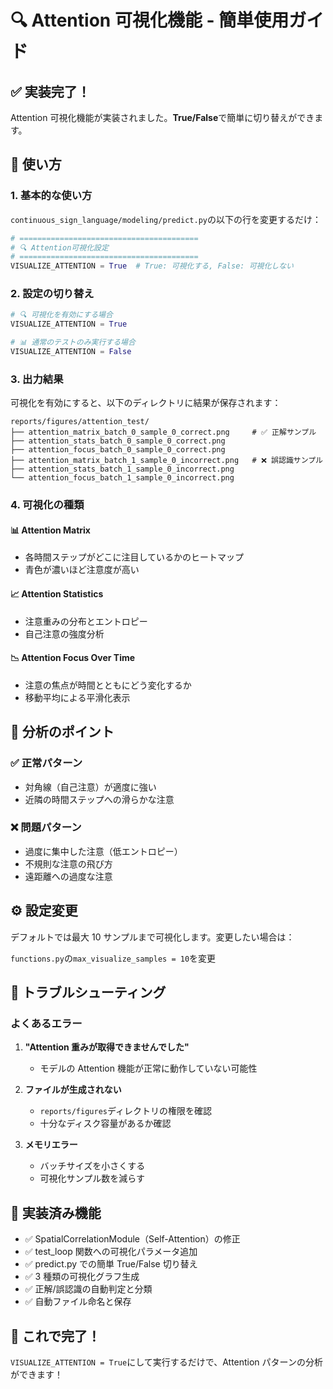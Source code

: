 # 🔍 Attention 可視化機能 - 簡単使用ガイド

## ✅ 実装完了！

Attention 可視化機能が実装されました。**True/False**で簡単に切り替えができます。

## 🚀 使い方

### 1. 基本的な使い方

`continuous_sign_language/modeling/predict.py`の以下の行を変更するだけ：

```python
# ========================================
# 🔍 Attention可視化設定
# ========================================
VISUALIZE_ATTENTION = True  # True: 可視化する, False: 可視化しない
```

### 2. 設定の切り替え

```python
# 🔍 可視化を有効にする場合
VISUALIZE_ATTENTION = True

# 📊 通常のテストのみ実行する場合
VISUALIZE_ATTENTION = False
```

### 3. 出力結果

可視化を有効にすると、以下のディレクトリに結果が保存されます：

```
reports/figures/attention_test/
├── attention_matrix_batch_0_sample_0_correct.png     # ✅ 正解サンプル
├── attention_stats_batch_0_sample_0_correct.png
├── attention_focus_batch_0_sample_0_correct.png
├── attention_matrix_batch_1_sample_0_incorrect.png   # ❌ 誤認識サンプル
├── attention_stats_batch_1_sample_0_incorrect.png
└── attention_focus_batch_1_sample_0_incorrect.png
```

### 4. 可視化の種類

#### 📊 Attention Matrix

- 各時間ステップがどこに注目しているかのヒートマップ
- 青色が濃いほど注意度が高い

#### 📈 Attention Statistics

- 注意重みの分布とエントロピー
- 自己注意の強度分析

#### 📉 Attention Focus Over Time

- 注意の焦点が時間とともにどう変化するか
- 移動平均による平滑化表示

## 🎯 分析のポイント

### ✅ 正常パターン

- 対角線（自己注意）が適度に強い
- 近隣の時間ステップへの滑らかな注意

### ❌ 問題パターン

- 過度に集中した注意（低エントロピー）
- 不規則な注意の飛び方
- 遠距離への過度な注意

## ⚙️ 設定変更

デフォルトでは最大 10 サンプルまで可視化します。変更したい場合は：

`functions.py`の`max_visualize_samples = 10`を変更

## 🔧 トラブルシューティング

### よくあるエラー

1. **"Attention 重みが取得できませんでした"**

   - モデルの Attention 機能が正常に動作していない可能性

2. **ファイルが生成されない**

   - `reports/figures`ディレクトリの権限を確認
   - 十分なディスク容量があるか確認

3. **メモリエラー**
   - バッチサイズを小さくする
   - 可視化サンプル数を減らす

## 📝 実装済み機能

- ✅ SpatialCorrelationModule（Self-Attention）の修正
- ✅ test_loop 関数への可視化パラメータ追加
- ✅ predict.py での簡単 True/False 切り替え
- ✅ 3 種類の可視化グラフ生成
- ✅ 正解/誤認識の自動判定と分類
- ✅ 自動ファイル命名と保存

## 🎉 これで完了！

`VISUALIZE_ATTENTION = True`にして実行するだけで、Attention パターンの分析ができます！
